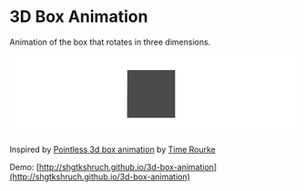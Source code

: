 # 3D Box Animation
Animation of the box that rotates in three dimensions.

![](https://github.com/shgtkshruch/3d-box-animation/blob/master/3d-box-animation.gif)

Inspired by [Pointless 3d box animation](http://codepen.io/timothyrourke/pen/syuga) by [Time Rourke](http://codepen.io/timothyrourke/)

Demo: [http://shgtkshruch.github.io/3d-box-animation](http://shgtkshruch.github.io/3d-box-animation)
